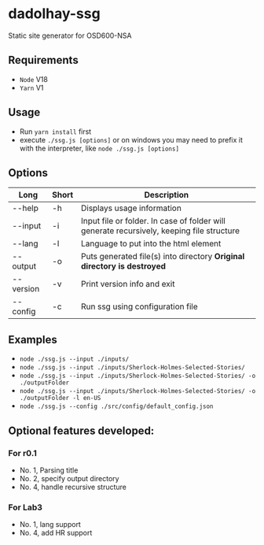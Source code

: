 # dadolhay-ssg

Static site generator for OSD600-NSA

## Requirements

- `Node` V18
- `Yarn` V1

## Usage

- Run `yarn install` first
- execute `./ssg.js [options]` or on windows you may need to prefix it with the interpreter, like `node ./ssg.js [options]`

## Options

| Long      | Short | Description                                                                               |
| --------- | ----- | ----------------------------------------------------------------------------------------- |
| --help    | -h    | Displays usage information                                                                |
| --input   | -i    | Input file or folder. In case of folder will generate recursively, keeping file structure |
| --lang    | -l    | Language to put into the html element                                                     |
| --output  | -o    | Puts generated file(s) into directory **Original directory is destroyed**                 |
| --version | -v    | Print version info and exit                                                               |
| --config  | -c    | Run ssg using configuration file                                                          |

## Examples

- `node ./ssg.js --input ./inputs/`
- `node ./ssg.js --input ./inputs/Sherlock-Holmes-Selected-Stories/`
- `node ./ssg.js --input ./inputs/Sherlock-Holmes-Selected-Stories/ -o ./outputFolder`
- `node ./ssg.js --input ./inputs/Sherlock-Holmes-Selected-Stories/ -o ./outputFolder -l en-US`
- `node ./ssg.js --config ./src/config/default_config.json`

## Optional features developed:

### For r0.1

- No. 1, Parsing title
- No. 2, specify output directory
- No. 4, handle recursive structure

### For Lab3

- No. 1, lang support
- No. 4, add HR support
